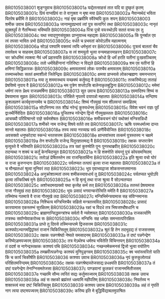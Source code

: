 BR0105038001	शृङ्ग्युवाच
BR0105038001a	यद्येतत्साहसं तात यदि वा दुष्कृतं कृतम्
BR0105038001c	प्रियं वाप्यप्रियं वा ते वागुक्ता न मृषा मया
BR0105038002a	नैवान्यथेदं भविता पितरेष ब्रवीमि ते
BR0105038002c	नाहं मृषा प्रब्रवीमि स्वैरेष्वपि कुतः शपन्
BR0105038003 	शमीक उवाच
BR0105038003a	जानाम्युग्रप्रभावं त्वां पुत्र सत्यगिरं तथा
BR0105038003c	नानृतं ह्युक्तपूर्वं ते नैतन्मिथ्या भविष्यति
BR0105038004a	पित्रा पुत्रो वयःस्थोऽपि सततं वाच्य एव तु
BR0105038004c	यथा स्याद्गुणसंयुक्तः प्राप्नुयाच्च महद्यशः
BR0105038005a	किं पुनर्बाल एव त्वं तपसा भावितः प्रभो
BR0105038005c	वर्धते च प्रभवतां कोपोऽतीव महात्मनाम्
BR0105038006a	सोऽहं पश्यामि वक्तव्यं त्वयि धर्मभृतां वर
BR0105038006c	पुत्रत्वं बालतां चैव तवावेक्ष्य च साहसम्
BR0105038007a	स त्वं शमयुतो भूत्वा वन्यमाहारमाहरन्
BR0105038007c	चर क्रोधमिमं त्यक्त्वा नैवं धर्मं प्रहास्यसि
BR0105038008a	क्रोधो हि धर्मं हरति यतीनां दुःखसञ्चितम्
BR0105038008c	ततो धर्मविहीनानां गतिरिष्टा न विद्यते
BR0105038009a	शम एव यतीनां हि क्षमिणां सिद्धिकारकः
BR0105038009c	क्षमावतामयं लोकः परश्चैव क्षमावताम्
BR0105038010a	तस्माच्चरेथाः सततं क्षमाशीलो जितेन्द्रियः
BR0105038010c	क्षमया प्राप्स्यसे लोकान्ब्रह्मणः समनन्तरान्
BR0105038011a	मया तु शममास्थाय यच्छक्यं कर्तुमद्य वै
BR0105038011c	तत्करिष्येऽद्य ताताहं प्रेषयिष्ये नृपाय वै
BR0105038012a	मम पुत्रेण शप्तोऽसि बालेनाकृतबुद्धिना
BR0105038012c	ममेमां धर्षणां त्वत्तः प्रेक्ष्य राजन्नमर्षिणा
BR0105038013	सूत उवाच
BR0105038013a	एवमादिश्य शिष्यं स प्रेषयामास सुव्रतः
BR0105038013c	परिक्षिते नृपतये दयापन्नो महातपाः
BR0105038014a	सन्दिश्य कुशलप्रश्नं कार्यवृत्तान्तमेव च
BR0105038014c	शिष्यं गौरमुखं नाम शीलवन्तं समाहितम्
BR0105038015a	सोऽभिगम्य ततः शीघ्रं नरेन्द्रं कुरुवर्धनम्
BR0105038015c	विवेश भवनं राज्ञः पूर्वं द्वाःस्थैर्निवेदितः
BR0105038016a	पूजितश्च नरेन्द्रेण द्विजो गौरमुखस्ततः
BR0105038016c	आचख्यौ परिविश्रान्तो राज्ञे सर्वमशेषतः
BR0105038016e	शमीकवचनं घोरं यथोक्तं मन्त्रिसन्निधौ
BR0105038017a	शमीको नाम राजेन्द्र विषये वर्तते तव
BR0105038017c	ऋषिः परमधर्मात्मा दान्तः शान्तो महातपाः
BR0105038018a	तस्य त्वया नरव्याघ्र सर्पः प्राणैर्वियोजितः
BR0105038018c	अवसक्तो धनुष्कोट्या स्कन्धे भरतसत्तम
BR0105038018e	क्षान्तवांस्तव तत्कर्म पुत्रस्तस्य न चक्षमे
BR0105038019a	तेन शप्तोऽसि राजेन्द्र पितुरज्ञातमद्य वै
BR0105038019c	तक्षकः सप्तरात्रेण मृत्युस्ते वै भविष्यति
BR0105038020a	तत्र रक्षां कुरुष्वेति पुनः पुनरथाब्रवीत्
BR0105038020c	तदन्यथा न शक्यं च कर्तुं केनचिदप्युत
BR0105038021a	न हि शक्नोति संयन्तुं पुत्रं कोपसमन्वितम्
BR0105038021c	ततोऽहं प्रेषितस्तेन तव राजन्हितार्थिना
BR0105038022a	इति श्रुत्वा वचो घोरं स राजा कुरुनन्दनः
BR0105038022c	पर्यतप्यत तत्पापं कृत्वा राजा महातपाः
BR0105038023a	तं च मौनव्रतधरं श्रुत्वा मुनिवरं तदा
BR0105038023c	भूय एवाभवद्राजा शोकसन्तप्तमानसः
BR0105038024a	अनुक्रोशात्मतां तस्य शमीकस्यावधार्य तु
BR0105038024c	पर्यतप्यत भूयोऽपि कृत्वा तत्किल्बिषं मुनेः
BR0105038025a	न हि मृत्युं तथा राजा श्रुत्वा वै सोऽन्वतप्यत
BR0105038025c	अशोचदमरप्रख्यो यथा कृत्वेह कर्म तत्
BR0105038026a	ततस्तं प्रेषयामास राजा गौरमुखं तदा
BR0105038026c	भूयः प्रसादं भगवान्करोत्विति ममेति वै
BR0105038027a	तस्मिंश्च गतमात्रे वै राजा गौरमुखे तदा
BR0105038027c	मन्त्रिभिर्मन्त्रयामास सह संविग्नमानसः
BR0105038028a	निश्चित्य मन्त्रिभिश्चैव सहितो मन्त्रतत्त्ववित्
BR0105038028c	प्रासादं कारयामास एकस्तम्भं सुरक्षितम्
BR0105038029a	रक्षां च विदधे तत्र भिषजश्चौषधानि च
BR0105038029c	ब्राह्मणान्सिद्धमन्त्रांश्च सर्वतो वै न्यवेशयत्
BR0105038030a	राजकार्याणि तत्रस्थः सर्वाण्येवाकरोच्च सः
BR0105038030c	मन्त्रिभिः सह धर्मज्ञः समन्तात्परिरक्षितः
BR0105038031a	प्राप्ते तु दिवसे तस्मिन्सप्तमे द्विजसत्तम
BR0105038031c	काश्यपोऽभ्यागमद्विद्वांस्तं राजानं चिकित्सितुम्
BR0105038032a	श्रुतं हि तेन तदभूदद्य तं राजसत्तमम्
BR0105038032c	तक्षकः पन्नगश्रेष्ठो नेष्यते यमसादनम्
BR0105038033a	तं दष्टं पन्नगेन्द्रेण करिष्येऽहमपज्वरम्
BR0105038033c	तत्र मेऽर्थश्च धर्मश्च भवितेति विचिन्तयन्
BR0105038034a	तं ददर्श स नागेन्द्रस्तक्षकः काश्यपं पथि
BR0105038034c	गच्छन्तमेकमनसं द्विजो भूत्वा वयोतिगः
BR0105038035a	तमब्रवीत्पन्नगेन्द्रः काश्यपं मुनिपुङ्गवम्
BR0105038035c	क्व भवांस्त्वरितो याति किं च कार्यं चिकीर्षति
BR0105038036	काश्यप उवाच
BR0105038036a	नृपं कुरुकुलोत्पन्नं परिक्षितमरिन्दमम्
BR0105038036c	तक्षकः पन्नगश्रेष्ठस्तेजसाद्य प्रधक्ष्यति
BR0105038037a	तं दष्टं पन्नगेन्द्रेण तेनाग्निसमतेजसा
BR0105038037c	पाण्डवानां कुलकरं राजानममितौजसम्
BR0105038037e	गच्छामि सौम्य त्वरितं सद्यः कर्तुमपज्वरम्
BR0105038038	तक्षक उवाच
BR0105038038a	अहं स तक्षको ब्रह्मंस्तं धक्ष्यामि महीपतिम्
BR0105038038c	निवर्तस्व न शक्तस्त्वं मया दष्टं चिकित्सितुम्
BR0105038039	काश्यप उवाच
BR0105038039a	अहं तं नृपतिं नाग त्वया दष्टमपज्वरम्
BR0105038039c	करिष्य इति मे बुद्धिर्विद्याबलमुपाश्रितः
